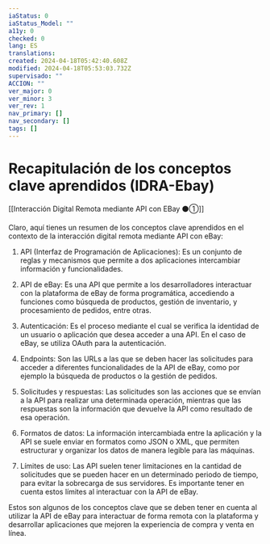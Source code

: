 ```yaml
---
iaStatus: 0
iaStatus_Model: ""
a11y: 0
checked: 0
lang: ES
translations: 
created: 2024-04-18T05:42:40.608Z
modified: 2024-04-18T05:53:03.732Z
supervisado: ""
ACCION: ""
ver_major: 0
ver_minor: 3
ver_rev: 1
nav_primary: []
nav_secondary: []
tags: []
---
```

# Recapitulación de los conceptos clave aprendidos (IDRA-Ebay)

[[Interacción Digital Remota mediante API con EBay ⚫①]]

Claro, aquí tienes un resumen de los conceptos clave aprendidos en el contexto de la interacción digital remota mediante API con eBay:

1. API (Interfaz de Programación de Aplicaciones): Es un conjunto de reglas y mecanismos que permite a dos aplicaciones intercambiar información y funcionalidades.

2. API de eBay: Es una API que permite a los desarrolladores interactuar con la plataforma de eBay de forma programática, accediendo a funciones como búsqueda de productos, gestión de inventario, y procesamiento de pedidos, entre otras.

3. Autenticación: Es el proceso mediante el cual se verifica la identidad de un usuario o aplicación que desea acceder a una API. En el caso de eBay, se utiliza OAuth para la autenticación.

4. Endpoints: Son las URLs a las que se deben hacer las solicitudes para acceder a diferentes funcionalidades de la API de eBay, como por ejemplo la búsqueda de productos o la gestión de pedidos.

5. Solicitudes y respuestas: Las solicitudes son las acciones que se envían a la API para realizar una determinada operación, mientras que las respuestas son la información que devuelve la API como resultado de esa operación.

6. Formatos de datos: La información intercambiada entre la aplicación y la API se suele enviar en formatos como JSON o XML, que permiten estructurar y organizar los datos de manera legible para las máquinas.

7. Límites de uso: Las API suelen tener limitaciones en la cantidad de solicitudes que se pueden hacer en un determinado periodo de tiempo, para evitar la sobrecarga de sus servidores. Es importante tener en cuenta estos límites al interactuar con la API de eBay.

Estos son algunos de los conceptos clave que se deben tener en cuenta al utilizar la API de eBay para interactuar de forma remota con la plataforma y desarrollar aplicaciones que mejoren la experiencia de compra y venta en línea.
